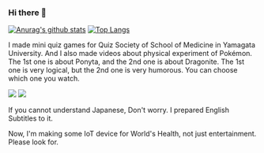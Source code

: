 ### Hi there 👋
[![Anurag's github stats](https://github-readme-stats.vercel.app/api?username=MorleyJune&show_icons=true&theme=tokyonight)](https://github.com/MorleyJune/github-readme-stats)
[![Top Langs](https://github-readme-stats.vercel.app/api/top-langs/?username=MorleyJune&theme=tokyonight&langs_count=4&layout=compact)](https://github.com/anuraghazra/github-readme-stats)
<!--
**MorleyJune/MorleyJune** is a ✨ _special_ ✨ repository because its `README.md` (this file) appears on your GitHub profile.

Here are some ideas to get you started:

- 🔭 I’m currently working on ...
- 🌱 I’m currently learning ...
- 👯 I’m looking to collaborate on ...
- 🤔 I’m looking for help with ...
- 💬 Ask me about ...
- 📫 How to reach me: ...
- 😄 Pronouns: ...
- ⚡ Fun fact: ...
-->

I made mini quiz games for Quiz Society of School of Medicine in Yamagata University.
And I also made videos about physical experiment of Pokémon.
The 1st one is about Ponyta, and the 2nd one is about Dragonite.
The 1st one is very logical, but the 2nd one is very humorous.
You can choose which one you watch. 

[![](http://img.youtube.com/vi/XcaR6EtB-vM/0.jpg)](http://www.youtube.com/watch?v=XcaR6EtB-vM "Ponyta")
[![](http://img.youtube.com/vi/HACRlFimfkE/0.jpg)](http://www.youtube.com/watch?v=HACRlFimfkE "Dragonite")

If you cannot understand Japanese, Don't worry. I prepared English Subtitles to it.

Now, I'm making some IoT device for World's Health, not just entertainment.
Please look for.
